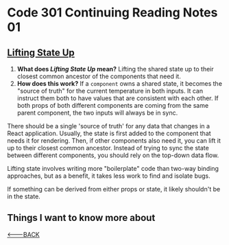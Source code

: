 # Code 301 Continuing Reading Notes 01

## [Lifting State Up](https://reactjs.org/docs/lifting-state-up.html)

1. **What does *Lifting State Up* mean?** Lifting the shared state up to their closest common ancestor of the components that need it.
2. **How does this work?** If a `component` owns a shared state, it becomes the "source of truth" for the current temperature in both inputs. It can instruct them both to have values that are consistent with each other. If both props of both different components are coming from the same parent component, the two inputs will always be in sync.

There should be a single 'source of truth' for any data that changes in a React application.
Usually, the state is first added to the component that needs it for rendering. Then, if other components also need it, you can lift it up to their closest common ancestor. Instead of trying to sync the state between different components, you should rely on the top-down data flow.

Lifting state involves writing more "boilerplate" code than two-way binding approaches, but as a benefit, it takes less work to find and isolate bugs.

If something can be derived from either props or state, it likely shouldn't be in the state.

## Things I want to know more about

[<---BACK](README.md)

